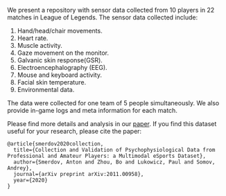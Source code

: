We present a repository with sensor data collected from 10 players in 22 matches in League of Legends.
The sensor data collected include:
1. Hand/head/chair movements.
1. Heart rate.
1. Muscle activity.
1. Gaze movement on the monitor.
1. Galvanic skin response(GSR).
1. Electroencephalography (EEG).
1. Mouse and keyboard activity.
1. Facial skin temperature.
1. Environmental data.

The data were collected for one team of 5 people simultaneously. We also provide in-game logs and meta information for each match.

Please find more details and analysis in our [paper](https://arxiv.org/abs/2011.00958).
If you find this dataset useful for your research, please cite the paper:
```
@article{smerdov2020collection,
  title={Collection and Validation of Psychophysiological Data from Professional and Amateur Players: a Multimodal eSports Dataset},
  author={Smerdov, Anton and Zhou, Bo and Lukowicz, Paul and Somov, Andrey},
  journal={arXiv preprint arXiv:2011.00958},
  year={2020}
}
```
